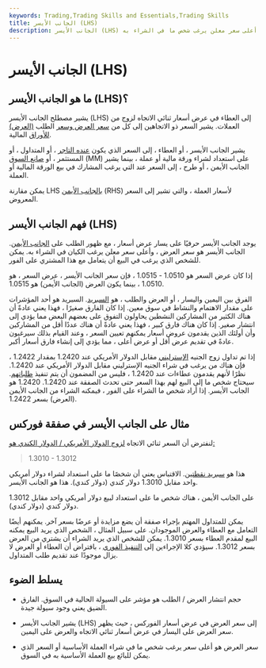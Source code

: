 ```yaml
---
keywords: Trading,Trading Skills and Essentials,Trading Skills
title: الجانب الأيسر (LHS)
description: الجانب الأيسر (LHS) هو سعر العرض لاقتباس سعر ثنائي الاتجاه. يشير إلى أعلى سعر معلن يرغب شخص ما في الشراء به.
---
```


# الجانب الأيسر (LHS)
## ما هو الجانب الأيسر (LHS)؟

يشير مصطلح الجانب الأيسر (LHS) إلى العطاء في عرض أسعار ثنائي الاتجاه لزوج من العملات. يشير السعر ذو الاتجاهين إلى كل من [سعر العرض وسعر](/bidprice) الطلب [(العرض) للأوراق](/ask) المالية.

يشير الجانب الأيسر ، أو العطاء ، إلى السعر الذي يكون [عنده التاجر](/dealer) ، أو المتداول ، أو المستثمر ، أو [صانع السوق](/marketmaker) (MM) على استعداد لشراء ورقة مالية أو عملة ، بينما يشير الجانب الأيمن ، أو طرح ، إلى السعر عند التي يرغب المشارك في بيع الورقة المالية أو العملة.

يمكن مقارنة LHS [بالجانب الأيمن](/right-hand-side) (RHS) لأسعار العملة ، والتي تشير إلى السعر المعروض.

## فهم الجانب الأيسر (LHS)

يوجد الجانب الأيسر حرفيًا على يسار عرض أسعار ، مع ظهور الطلب على [الجانب الأيمن](/right-hand-side). الجانب الأيسر هو سعر العرض ، وأعلى سعر معلن يرغب الكيان في الشراء به. يمكن للشخص الذي يرغب في البيع أن يتعامل مع هذا المشتري على الفور.

إذا كان عرض السعر هو 1.0510 - 1.0515 ، فإن سعر الجانب الأيسر ، عرض السعر ، هو 1.0510 ، بينما يكون العرض (الجانب الأيمن) هو 1.0515.

الفرق بين اليمين واليسار ، أو العرض والطلب ، هو [السبريد](/spread). السبريد هو أحد المؤشرات على مقدار الاهتمام والنشاط في سوق معين. إذا كان الفارق صغيرًا ، فهذا يعني عادةً أن هناك الكثير من المشاركين النشطين يحاولون التفوق على بعضهم البعض مما يؤدي إلى انتشار صغير. إذا كان هناك فارق كبير ، فهذا يعني عادةً أن هناك عددًا أقل من المشاركين وأن أولئك الذين يقدمون عروض أسعار يمكنهم تعيين السعر ، وعند القيام بذلك سيرغبون عادةً في تقديم عرض أقل أو عرض أعلى ، مما يؤدي إلى إنشاء فارق أسعار أكبر.

إذا تم تداول زوج الجنيه [الإسترليني](/gbp-usd-british-pound-us-dollar-currency-pair) مقابل الدولار الأمريكي عند 1.2420 بمقدار 1.2422 ، فإن هناك من يرغب في شراء الجنيه الإسترليني مقابل الدولار الأمريكي عند 1.2420. نظرًا لأنهم يقدمون عطاءات عند 1.2420 ، فليس من المضمون أن يتم تنفيذ [طلباتهم](/fill). سيحتاج شخص ما إلى البيع لهم بهذا السعر حتى تحدث الصفقة عند 1.2420. 1.2420 هو الجانب الأيسر. إذا أراد شخص ما الشراء على الفور ، فيمكنه الشراء من الجانب الأيمن (العرض) بسعر 1.2422.

## مثال على الجانب الأيسر في صفقة فوركس

لنفترض أن السعر ثنائي الاتجاه [لزوج الدولار الأمريكي / الدولار الكندي هو:](/usd-cad-us-dollar-canadian-dollar-currency-pair)

>

> 1.3010 - 1.3012

>

هذا هو [سبريد نقطتين](/pip). الاقتباس يعني أن شخصًا ما على استعداد لشراء دولار أمريكي واحد مقابل 1.3010 دولار كندي (دولار كندي). هذا هو الجانب الأيسر.

على الجانب الأيمن ، هناك شخص ما على استعداد لبيع دولار أمريكي واحد مقابل 1.3012 دولار كندي (دولار كندي).

يمكن للمتداول المهتم بإجراء صفقة أن يضع مزايدة أو عرضًا بسعر آخر. يمكنهم أيضًا التعامل مع العطاء والعرض الموجودان. على سبيل المثال ، الشخص الذي يريد البيع يمكنه البيع لمقدم العطاء بسعر 1.3010. يمكن للشخص الذي يريد الشراء أن يشتري من العرض بسعر 1.3012. سيؤدي كلا الإجراءين إلى [التنفيذ الفوري](/execution) ، بافتراض أن العطاء أو العرض لا يزال موجودًا عند تقديم طلب المتداول.

## يسلط الضوء

- حجم انتشار العرض / الطلب هو مؤشر على السيولة الحالية في السوق. الفارق الضيق يعني وجود سيولة جيدة.

- يشير الجانب الأيسر (LHS) إلى سعر العرض في عرض أسعار الفوركس ، حيث يظهر سعر العرض على اليسار في عرض أسعار ثنائي الاتجاه والعرض على اليمين.

- سعر العرض هو أعلى سعر يرغب شخص ما في شراء العملة الأساسية أو السعر الذي يمكن للبائع بيع العملة الأساسية به في السوق.


